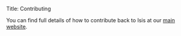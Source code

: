 Title: Contributing

You can find full details of how to contribute back to Isis at our [main website](http://isis.apache.org/guides/dg/dg.html).
